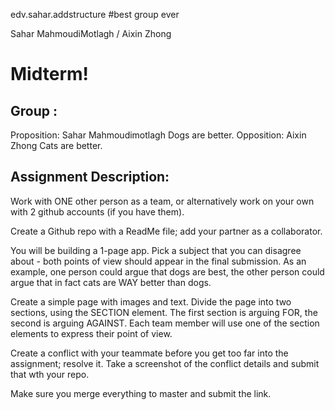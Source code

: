  edv.sahar.addstructure
#best group ever

Sahar MahmoudiMotlagh / Aixin Zhong

# Midterm!
## Group :
Proposition: Sahar Mahmoudimotlagh
	Dogs are better.
Opposition: Aixin Zhong
	Cats are better.
## Assignment Description:

Work with ONE other person as a team, or alternatively work on your own with 2 github accounts (if you have them). 

Create a Github repo with a ReadMe file; add your partner as a collaborator.

You will be building a 1-page app. Pick a subject that you can disagree about - both points of view should appear in the final submission. As an example, one person could argue that dogs are best, the other person could argue that in fact cats are WAY better than dogs.

Create a simple page with images and text. Divide the page into two sections, using the SECTION element. The first section is arguing FOR, the second is arguing AGAINST. Each team member will use one of the section elements to express their point of view.

Create a conflict with your teammate before you get too far into the assignment; resolve it. Take a screenshot of the conflict details and submit that wth your repo.

Make sure you merge everything to master and submit the link.

